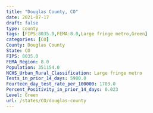 ```yaml
---
title: "Douglas County, CO"
date: 2021-07-17
draft: false
type: county
tags: [FIPS:8035.0,FEMA:8.0,Large fringe metro,Green]
categories: [CO]
County: Douglas County
State: CO
FIPS: 8035.0
FEMA_Region: 8.0
Population: 351154.0
NCHS_Urban_Rural_Classification: Large fringe metro
Tests_in_prior_14_days: 5980.0
Fourteen_day_test_rate_per_100000: 1703.0
Percent_Positivity_in_prior_14_days: 0.023
Level: Green
url: /states/CO/douglas-county
---
```



